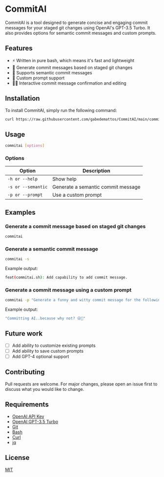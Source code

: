 # CommitAI

CommitAI is a tool designed to generate concise and engaging commit messages for your staged git changes using OpenAI's GPT-3.5 Turbo. It also provides options for semantic commit messages and custom prompts.

## Features

- ⚡️ Written in pure bash, which means it's fast and lightweight
- 🚗 Generate commit messages based on staged git changes
- 🎤 Supports semantic commit messages
- 🧩 Custom prompt support
- 🤼‍♂️ Interactive commit message confirmation and editing

## Installation

To install CommitAI, simply run the following command:

```bash
curl https://raw.githubusercontent.com/gabedemattos/CommitAI/main/commitai.sh -o commitai.sh && bash <(curl -s https://raw.githubusercontent.com/gabedemattos/CommitAI/main/install.sh)
```

## Usage

```bash
commitai [options]
```

### Options

| Option | Description |
| ------ | ----------- |
| `-h or --help` | Show help |
| `-s or --semantic` | Generate a semantic commit message |
| `-p or --prompt` | Use a custom prompt |

## Examples

### Generate a commit message based on staged git changes

```bash
commitai
```

### Generate a semantic commit message

```bash
commitai -s
```
Example output:
```bash
feat(commitai.sh): Add capability to add commit message.
```

### Generate a commit message using a custom prompt

```bash
commitai -p "Generate a funny and witty commit message for the following code changes: "
```
Example output:
```bash
"Committing AI..because why not? 😜🤖"
```

## Future work

- [ ] Add ability to customize existing prompts
- [ ] Add ability to save custom prompts
- [ ] Add GPT-4 optional support

## Contributing

Pull requests are welcome. For major changes, please open an issue first to discuss what you would like to change.

## Requirements

- [OpenAI API Key](https://platform.openai.com/account/api-keys)
- [OpenAI GPT-3.5 Turbo](https://beta.openai.com/pricing)
- [Git](https://git-scm.com/downloads)
- [Bash](https://www.gnu.org/software/bash/)
- [Curl](https://curl.se/download.html)
- [jq](https://stedolan.github.io/jq/download/)

## License

[MIT](https://choosealicense.com/licenses/mit/)